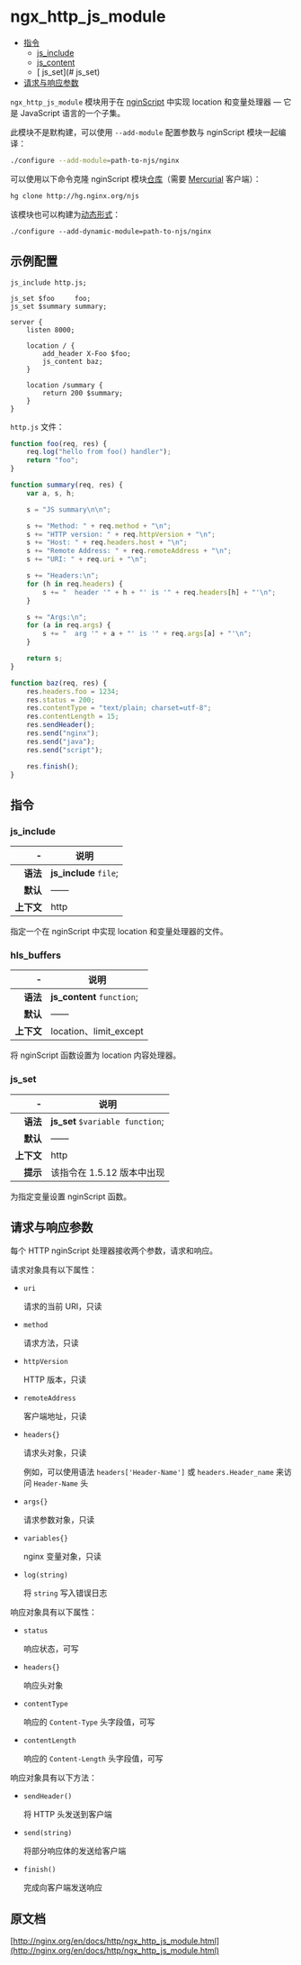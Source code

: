 # ngx_http_js_module

- [指令](#directives)
    - [js_include](#js_include)
    - [js_content](#js_content)
    - [ js_set](# js_set)
- [请求与响应参数](#arguments)

`ngx_http_js_module` 模块用于在 [nginScript](../../介绍/关于nginScript.md) 中实现 location 和变量处理器 — 它是 JavaScript 语言的一个子集。

此模块不是默构建，可以使用 `--add-module` 配置参数与 nginScript 模块一起编译：

```bash
./configure --add-module=path-to-njs/nginx
```

可以使用以下命令克隆 nginScript 模块[仓库](http://hg.nginx.org/njs?_ga=2.21584507.1917722686.1520954456-1859001452.1520648382)（需要 [Mercurial](https://www.mercurial-scm.org/) 客户端）：

```bash
hg clone http://hg.nginx.org/njs
```

该模块也可以构建为[动态形式](../ngx_core_module.md#load_module)：

```
./configure --add-dynamic-module=path-to-njs/nginx
```

<a id="example_configuration"></a>

## 示例配置

```nginx
js_include http.js;

js_set $foo     foo;
js_set $summary summary;

server {
    listen 8000;

    location / {
        add_header X-Foo $foo;
        js_content baz;
    }

    location /summary {
        return 200 $summary;
    }
}
```

`http.js` 文件：

```js
function foo(req, res) {
    req.log("hello from foo() handler");
    return "foo";
}

function summary(req, res) {
    var a, s, h;

    s = "JS summary\n\n";

    s += "Method: " + req.method + "\n";
    s += "HTTP version: " + req.httpVersion + "\n";
    s += "Host: " + req.headers.host + "\n";
    s += "Remote Address: " + req.remoteAddress + "\n";
    s += "URI: " + req.uri + "\n";

    s += "Headers:\n";
    for (h in req.headers) {
        s += "  header '" + h + "' is '" + req.headers[h] + "'\n";
    }

    s += "Args:\n";
    for (a in req.args) {
        s += "  arg '" + a + "' is '" + req.args[a] + "'\n";
    }

    return s;
}

function baz(req, res) {
    res.headers.foo = 1234;
    res.status = 200;
    res.contentType = "text/plain; charset=utf-8";
    res.contentLength = 15;
    res.sendHeader();
    res.send("nginx");
    res.send("java");
    res.send("script");

    res.finish();
}
```

<a id="directives"></a>

## 指令

### js_include

|\-|说明|
|------:|------|
|**语法**|**js_include** `file`;|
|**默认**|——|
|**上下文**|http|

指定一个在 nginScript 中实现 location 和变量处理器的文件。

### hls_buffers

|\-|说明|
|------:|------|
|**语法**|**js_content** `function`;|
|**默认**|——|
|**上下文**|location、limit_except|

将 nginScript 函数设置为 location 内容处理器。

### js_set

|\-|说明|
|------:|------|
|**语法**|**js_set** `$variable function`;|
|**默认**|——|
|**上下文**|http|
|**提示**|该指令在 1.5.12 版本中出现|

为指定变量设置 nginScript 函数。

<a id="arguments"></a>

## 请求与响应参数

每个 HTTP nginScript 处理器接收两个参数，请求和响应。

请求对象具有以下属性：

- `uri`

    请求的当前 URI，只读

- `method`

    请求方法，只读

- `httpVersion`

    HTTP 版本，只读

- `remoteAddress`

    客户端地址，只读

- `headers{}`

    请求头对象，只读

    例如，可以使用语法 `headers['Header-Name']` 或 `headers.Header_name` 来访问 `Header-Name` 头

- `args{}`

    请求参数对象，只读

- `variables{}`

    nginx 变量对象，只读

- `log(string)`

    将 `string` 写入错误日志

响应对象具有以下属性：

- `status`

    响应状态，可写

- `headers{}`

    响应头对象

- `contentType`

    响应的 `Content-Type` 头字段值，可写

- `contentLength`

    响应的 `Content-Length` 头字段值，可写

响应对象具有以下方法：

- `sendHeader()`

    将 HTTP 头发送到客户端

- `send(string)`

    将部分响应体的发送给客户端

- `finish()`

    完成向客户端发送响应

## 原文档

[http://nginx.org/en/docs/http/ngx_http_js_module.html](http://nginx.org/en/docs/http/ngx_http_js_module.html)
